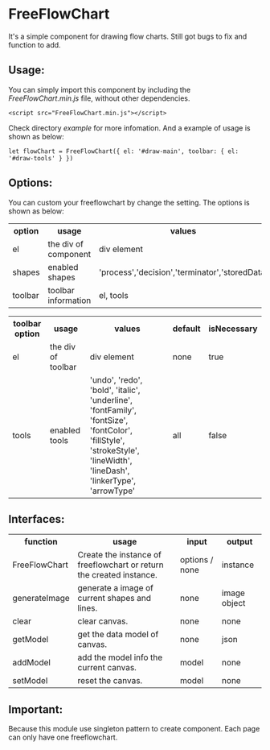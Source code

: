 # FreeFlowChart

It's a simple component for drawing flow charts. Still got bugs to fix and function to add.

## Usage:
You can simply import this component by including the *FreeFlowChart.min.js* file, without other dependencies.

``<script src="FreeFlowChart.min.js"></script>``

Check directory *example* for more infomation. And a example of usage is shown as below:

``let flowChart = FreeFlowChart({
    el: '#draw-main',
    toolbar: {
      el: '#draw-tools'
    }
  })``

## Options:

You can custom your freeflowchart by change the setting. The options is shown as below:

<table>
  <tr>
    <th>option</th>
    <th>usage</th>
    <th>values</th>
    <th>default</th>
    <th>isNecessary</th>
  </tr>
  <tr>
    <td>el</td>
    <td>the div of component</td>
    <td>div element</td>
    <td>none</td>
    <td>true</td>
  </tr>
  <tr>
    <td>shapes</td>
    <td>enabled shapes</td>
    <td>'process','decision','terminator','storedData'</td>
    <td>all</td>
    <td>false</td>
  </tr>
  <tr>
    <td>toolbar</td>
    <td>toolbar information</td>
    <td>el, tools</td>
    <td>none</td>
    <td>false</td>
  </tr>
</table>

<table>
  <tr>
    <th>toolbar option</th>
    <th>usage</th>
    <th>values</th>
    <th>default</th>
    <th>isNecessary</th>
  </tr>
  <tr>
    <td>el</td>
    <td>the div of toolbar</td>
    <td>div element</td>
    <td>none</td>
    <td>true</td>
  </tr>
  <tr>
    <td>tools</td>
    <td>enabled tools</td>
    <td>'undo', 'redo',
        'bold', 'italic', 'underline',
        'fontFamily', 'fontSize', 'fontColor',
        'fillStyle', 'strokeStyle', 'lineWidth', 'lineDash',
        'linkerType', 'arrowType'</td>
    <td>all</td>
    <td>false</td>
  </tr>
</table>

## Interfaces:

<table>
  <tr>
    <th>function</th>
    <th>usage</th>
    <th>input</th>
    <th>output</th>
  </tr>
  <tr>
    <td>FreeFlowChart</td>
    <td>Create the instance of freeflowchart or return the created instance.</td>
    <td>options / none</td>
    <td>instance</td>
  </tr>
  <tr>
    <td>generateImage</td>
    <td>generate a image of current shapes and lines.</td>
    <td>none</td>
    <td>image object</td>
  </tr>
   <tr>
    <td>clear</td>
    <td>clear canvas.</td>
    <td>none</td>
    <td>none</td>
  </tr>
  <tr>
    <td>getModel</td>
    <td>get the data model of canvas.</td>
    <td>none</td>
    <td>json</td>
  </tr>
   <tr>
    <td>addModel</td>
    <td>add the model info the current canvas.</td>
    <td>model</td>
    <td>none</td>
  </tr>
  <tr>
    <td>setModel</td>
    <td>reset the canvas.</td>
    <td>model</td>
    <td>none</td>
  </tr>
</table>

## Important:

Because this module use singleton pattern to create component. Each page can only have one freeflowchart.
